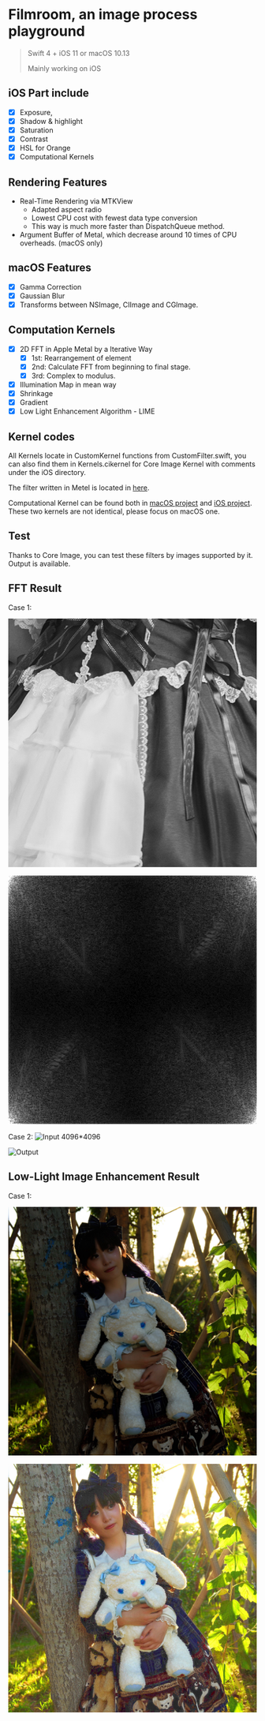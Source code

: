 # Filmroom, an image process playground

> 
> Swift 4 + iOS 11 or macOS 10.13
> 
> Mainly working on iOS




## iOS Part include

- [x] Exposure,
- [x] Shadow & highlight
- [x] Saturation
- [x] Contrast
- [x] HSL for Orange
- [x] Computational Kernels

## Rendering Features

- Real-Time Rendering via MTKView
	- Adapted aspect radio
	- Lowest CPU cost with fewest data type conversion
	- This way is much more faster than DispatchQueue method.
- Argument Buffer of Metal, which decrease around 10 times of CPU overheads. (macOS only)

## macOS Features

- [x] Gamma Correction
- [x] Gaussian Blur
- [x] Transforms between NSImage, CIImage and CGImage.

## Computation Kernels

- [x] 2D FFT in Apple Metal by a Iterative Way
	- [x] 1st: Rearrangement of element
	- [x] 2nd: Calculate FFT from beginning to final stage. 
	- [x] 3rd: Complex to modulus.
- [x] Illumination Map in mean way
- [x] Shrinkage
- [x] Gradient
- [x] Low Light Enhancement Algorithm - LIME

## Kernel codes

All Kernels locate in CustomKernel functions from CustomFilter.swift, you can also find them in Kernels.cikernel for Core Image Kernel with comments under the iOS directory. 

The filter written in Metel is located in [here](/macOS/Filmroom%20for%20Mac/Filters/Kernels.metal).

Computational Kernel can be found both in [macOS project](/macOS/Filmroom%20for%20Mac/Filters/ComputeKernel.metal) and [iOS project](iOS/Filmroom/Filters/ComputeKernel.metal). These two kernels are not identical, please focus on macOS one.

## Test

Thanks to Core Image, you can test these filters by images supported by it. Output is available.

## FFT Result

Case 1:

![Input 512*512](/TestingCase/1_512.jpg)

![Output](/TestingCase/1_output.jpg)

Case 2:
![Input 4096*4096](/TestingCase/2_4096.jpg)

![Output](/TestingCase/2_output.jpg)

## Low-Light Image Enhancement Result

Case 1:

![Low-Light 1](/TestingCase/LIME1_2048.jpg)

![Output 1](/TestingCase/LIME1_output.JPG)
